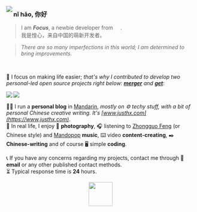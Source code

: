 <p>
<img align="left" src="https://github-readme-stats.vercel.app/api?username=hifocus&show_icons=true&hide_border=true">
</p>  

### nǐ hǎo, 你好
> I am _**Focus**_, a newbie developer from <a href="https://en.wikipedia.org/wiki/China"><img align="center" width="16px" src="https://cdn.statically.io/gh/hifocus/hifocus/master/chinese-flag.svg"></a>.    
> 我是惶心，来自中国的萌新开发者。

> *There are so many imperfections in this world; I am determined to bring improvements.*  

<br>

🌴 I focus on making life easier; <i>that's why I contributed to develop two personal-led open source projects right below: **[merger](https://github.com/hifocus/merger)** and **[get](https://github.com/hifocus/get)**</i>:    

<a href="https://github.com/hifocus/merger">
  <img align="left" src="https://github-readme-stats.vercel.app/api/pin/?username=hifocus&repo=merger&show_owner=true">
</a>
<a href="https://github.com/hifocus/get">
  <img align="left" src="https://github-readme-stats.vercel.app/api/pin/?username=hifocus&repo=get&show_owner=true">
</a>

<a href="#nǐ-hǎo-你好"><img align="center" src="https://i.imgur.com/ebObjSd.png" height="1px" width="100%"></a>


🏃‍♂️ I run a **personal blog** in [Mandarin](https://en.wikipedia.org/wiki/Mandarin_Chinese), *mostly on ⚙️ techy stuff, with a bit of personal Chinese creative writing. It's [www.justhx.com](https://www.justhx.com)*.  
💓 In real life, I enjoy 📸 **photography**, 🎧 listening to [Zhongguo Feng](https://en.wikipedia.org/wiki/Zhongguo_feng) (or Chinese style) and [Mandopop](https://en.wikipedia.org/wiki/Mandopop) **music**, ⌨️ video **content-creating**, ✒️ **Chinese-writing** and of course 🖥️ simple **coding**.  
  
📞 If you have any concerns regarding my projects, contact me through 📧 **email** or any other published contact methods.    
⏳ Typical response time is **24** hours.

<p align="center">
  <img src="https://i.imgur.com/d2p9BsU.gif" width="64px" height="auto">
    <br>
<!--   <img src="https://visitor-badge.glitch.me/badge?page_id=hifocus.hifocus"> -->
</p>
